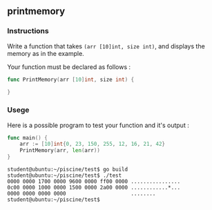 ## printmemory

### Instructions

Write a function that takes `(arr [10]int, size int)`, and displays the memory as in the example.

Your function must be declared as follows :

```go
func PrintMemory(arr [10]int, size int) {
	
}
```

### Usege

Here is a possible program to test your function and it's output :

```go
func main() {
	arr := [10]int{0, 23, 150, 255, 12, 16, 21, 42}
	PrintMemory(arr, len(arr))
}
```

```console
student@ubuntu:~/piscine/test$ go build
student@ubuntu:~/piscine/test$ ./test
0000 0000 1700 0000 9600 0000 ff00 0000 ................
0c00 0000 1000 0000 1500 0000 2a00 0000 ............*...
0000 0000 0000 0000 					........
student@ubuntu:~/piscine/test$
```